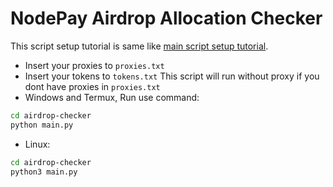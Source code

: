 # NodePay Airdrop Allocation Checker
This script setup tutorial is same like [main script setup tutorial](https://github.com/im-hanzou/nodepay-automate/blob/main/README.md).
- Insert your proxies to ``proxies.txt``
- Insert your tokens to ``tokens.txt``
This script will run without proxy if you dont have proxies in ``proxies.txt``
- Windows and Termux, Run use command:
```bash
cd airdrop-checker
python main.py
```
- Linux:
```bash
cd airdrop-checker
python3 main.py
```
